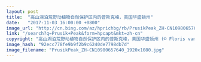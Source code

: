 ```yaml
---
layout: post
title:  "高山湖泊荒野动植物自然保护区内的普斯克峰，美国华盛顿州"
date:   "2017-11-03 16:00:00 +0800"
image_url: "http://cn.bing.com/az/hprichbg/rb/PrusikPeak_ZH-CN10980657640_1920x1080.jpg"
link: "/search?q=Prusik+Peak&form=hpcapt&mkt=zh-cn"
copyright: "高山湖泊荒野动植物自然保护区内的普斯克峰，美国华盛顿州 (© Floris van Breugel/Minden Pictures)"
image_hash: "92ecc778fe9b9f2b9c6240de7798db7d"
image_filename: "PrusikPeak_ZH-CN10980657640_1920x1080.jpg"
---
```

